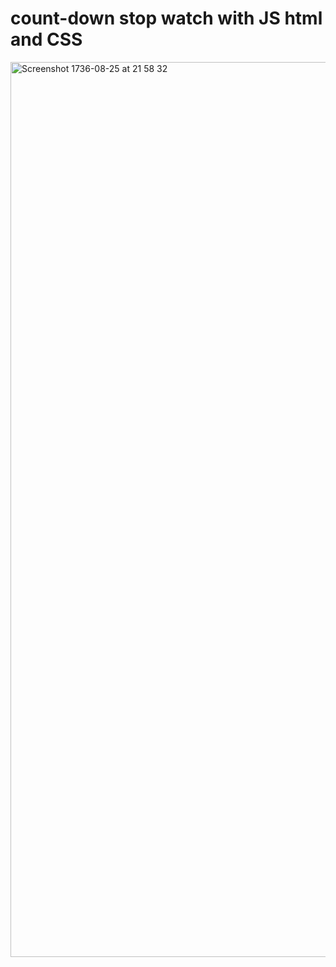 # count-down stop watch with JS html and CSS
<img width="1432" alt="Screenshot 1736-08-25 at 21 58 32" src="https://user-images.githubusercontent.com/39826329/80924473-6c959600-8d89-11ea-9d99-1dc91a025fe0.png">
